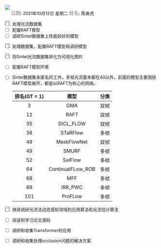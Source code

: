 <img src = "https://img.shields.io/badge/Info%20%26%20Date-blueviolet" align="left">

<font color=gray size=3>日期</font>: 2021年10月12日 星期二       <font color=gray size=3>姓名</font>:  陈勇虎   

<img src = "https://img.shields.io/badge/-Plan-blueviolet" align="left">

- [ ] 处理光流数据集
- [ ] 配置RAFT模型
- [ ] 调研Sintel数据集上性能较好的模型

<img src = "https://img.shields.io/badge/-Do-blueviolet" align="left">

- [ ] 处理数据集，配置RAFT模型和调研模型

<img src = "https://img.shields.io/badge/-Check-blueviolet" align="left">

- [ ] 将Sintel光流数据集转化为可视化图片

- [ ] 配置RAFT模型环境

- [ ] Sintel数据集未匿名的工作，多帧光流基本都在40以外，前面的模型主要围绕RAFT模型展开，都是以RAFT为核心的网络。

  | 排名(GT = 1) |       模型        | 分类 |
  | :----------: | :---------------: | :--: |
  |      3       |        GMA        | 双帧 |
  |      12      |       RAFT        | 双帧 |
  |      35      |     DICL_FLOW     | 双帧 |
  |      38      |     STaRFlow      | 多帧 |
  |      48      |    MaskFlowNet    | 双帧 |
  |      49      |       SMURF       | 多帧 |
  |      52      |      SelFlow      | 多帧 |
  |      64      | ContinualFLow_ROB | 多帧 |
  |      68      |        MFF        | 多帧 |
  |      69      |      IRR_PWC      | 多帧 |
  |     101      |      ProFLow      | 多帧 |

<img src = "https://img.shields.io/badge/-Action-blueviolet" align="left">

- [ ] 继续调研光流法动态感知领域的应用算法和光流估计算法
- [ ] 阅读和学习论文源码
- [ ] 调研和收集Transformer的应用
- [ ] 调研和收集处理occlusion问题的解决方案











